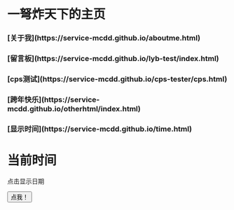<html>
  <title>一弩炸天下最爱的主页</title>
<script>
    document.title = 'bomb！一弩炸天下！'
    <link rel="icon" href="assetss/images/logo.png">
  </script>
<h1>
一弩炸天下的主页
</h1>
<h3> 
[关于我](https://service-mcdd.github.io/aboutme.html)
</h3>
<h3>
[留言板](https://service-mcdd.github.io/lyb-test/index.html)
</h3>
<h3>
[cps测试](https://service-mcdd.github.io/cps-tester/cps.html)
</h3>
<h3>
[跨年快乐](https://service-mcdd.github.io/otherhtml/index.html)
</h3>
<h3>
[显示时间](https://service-mcdd.github.io/time.html)
</h3>

<script>
function displayDate(){
    document.getElementById("demo").innerHTML=Date();
}
</script>
<body>

<h1>当前时间</h1>
<p id="demo">点击显示日期</p>

<button type="button" onclick="displayDate()">点我！</button>

</body>
</html>
